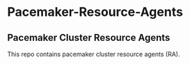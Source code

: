 # Pacemaker-Resource-Agents
Pacemaker Cluster Resource Agents
-----------------------------------

This repo contains pacemaker cluster resource agents (RA).
